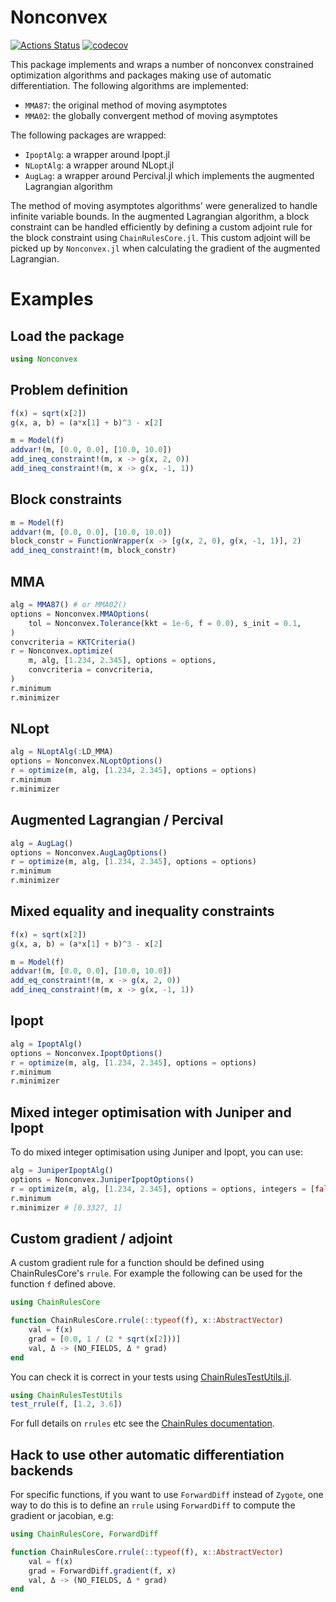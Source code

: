 # Nonconvex

[![Actions Status](https://github.com/mohamed82008/Nonconvex.jl/workflows/CI/badge.svg)](https://github.com/mohamed82008/Nonconvex.jl/actions)
[![codecov](https://codecov.io/gh/mohamed82008/Nonconvex.jl/branch/master/graph/badge.svg)](https://codecov.io/gh/mohamed82008/Nonconvex.jl)


This package implements and wraps a number of nonconvex constrained optimization algorithms and packages making use of automatic differentiation. The following algorithms are implemented:
- `MMA87`: the original method of moving asymptotes
- `MMA02`: the globally convergent method of moving asymptotes

The following packages are wrapped:
- `IpoptAlg`: a wrapper around Ipopt.jl
- `NLoptAlg`: a wrapper around NLopt.jl
- `AugLag`: a wrapper around Percival.jl which implements the augmented Lagrangian algorithm

The method of moving asymptotes algorithms' were generalized to handle infinite variable bounds. In the augmented Lagrangian algorithm, a block constraint can be handled efficiently by defining a custom adjoint rule for the block constraint using `ChainRulesCore.jl`. This custom adjoint will be picked up by `Nonconvex.jl` when calculating the gradient of the augmented Lagrangian.

# Examples

## Load the package

```julia
using Nonconvex
```

## Problem definition

```julia
f(x) = sqrt(x[2])
g(x, a, b) = (a*x[1] + b)^3 - x[2]

m = Model(f)
addvar!(m, [0.0, 0.0], [10.0, 10.0])
add_ineq_constraint!(m, x -> g(x, 2, 0))
add_ineq_constraint!(m, x -> g(x, -1, 1))
```

## Block constraints

```julia
m = Model(f)
addvar!(m, [0.0, 0.0], [10.0, 10.0])
block_constr = FunctionWrapper(x -> [g(x, 2, 0), g(x, -1, 1)], 2)
add_ineq_constraint!(m, block_constr)
```

## MMA

```julia
alg = MMA87() # or MMA02()
options = Nonconvex.MMAOptions(
    tol = Nonconvex.Tolerance(kkt = 1e-6, f = 0.0), s_init = 0.1,
)
convcriteria = KKTCriteria()
r = Nonconvex.optimize(
    m, alg, [1.234, 2.345], options = options,
    convcriteria = convcriteria,
)
r.minimum
r.minimizer
```

## NLopt

```julia
alg = NLoptAlg(:LD_MMA)
options = Nonconvex.NLoptOptions()
r = optimize(m, alg, [1.234, 2.345], options = options)
r.minimum
r.minimizer
```

## Augmented Lagrangian / Percival

```julia
alg = AugLag()
options = Nonconvex.AugLagOptions()
r = optimize(m, alg, [1.234, 2.345], options = options)
r.minimum
r.minimizer
```

## Mixed equality and inequality constraints

```julia
f(x) = sqrt(x[2])
g(x, a, b) = (a*x[1] + b)^3 - x[2]

m = Model(f)
addvar!(m, [0.0, 0.0], [10.0, 10.0])
add_eq_constraint!(m, x -> g(x, 2, 0))
add_ineq_constraint!(m, x -> g(x, -1, 1))
```

## Ipopt

```julia
alg = IpoptAlg()
options = Nonconvex.IpoptOptions()
r = optimize(m, alg, [1.234, 2.345], options = options)
r.minimum
r.minimizer
```

## Mixed integer optimisation with Juniper and Ipopt

To do mixed integer optimisation using Juniper and Ipopt, you can use:
```julia
alg = JuniperIpoptAlg()
options = Nonconvex.JuniperIpoptOptions()
r = optimize(m, alg, [1.234, 2.345], options = options, integers = [false, true])
r.minimum
r.minimizer # [0.3327, 1]
```

## Custom gradient / adjoint

A custom gradient rule for a function should be defined using ChainRulesCore's `rrule`.
For example the following can be used for the function `f` defined above.

```julia
using ChainRulesCore

function ChainRulesCore.rrule(::typeof(f), x::AbstractVector)
    val = f(x)
    grad = [0.0, 1 / (2 * sqrt(x[2]))]
    val, Δ -> (NO_FIELDS, Δ * grad)
end
```

You can check it is correct in your tests using [ChainRulesTestUtils.jl](https://github.com/JuliaDiff/ChainRulesTestUtils.jl/).
```julia
using ChainRulesTestUtils
test_rrule(f, [1.2, 3.6])
```

For full details on `rrules` etc see the [ChainRules documentation](https://juliadiff.org/ChainRulesCore.jl/stable/).

## Hack to use other automatic differentiation backends

For specific functions, if you want to use `ForwardDiff` instead of `Zygote`, one way to do this is to define an `rrule` using `ForwardDiff` to compute the gradient or jacobian, e.g:

```julia
using ChainRulesCore, ForwardDiff

function ChainRulesCore.rrule(::typeof(f), x::AbstractVector)
    val = f(x)
    grad = ForwardDiff.gradient(f, x)
    val, Δ -> (NO_FIELDS, Δ * grad)
end
```
